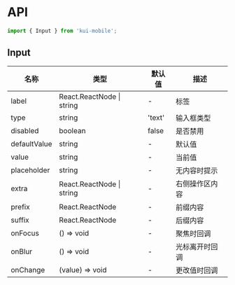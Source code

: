 # API

```jsx
import { Input } from 'kui-mobile';
```

## Input

| 名称         | 类型                      | 默认值 | 描述           |
| ------------ | ------------------------- | ------ | -------------- |
| label        | React.ReactNode \| string | -      | 标签           |
| type         | string                    | 'text' | 输入框类型     |
| disabled     | boolean                   | false  | 是否禁用       |
| defaultValue | string                    | -      | 默认值         |
| value        | string                    | -      | 当前值             |
| placeholder  | string                    | -      | 无内容时提示   |
| extra        | React.ReactNode \| string | -      | 右侧操作区内容 |
| prefix       | React.ReactNode           | -      | 前缀内容       |
| suffix       | React.ReactNode           | -      | 后缀内容       |
| onFocus      | () => void                | -      | 聚焦时回调     |
| onBlur       | () => void                | -      | 光标离开时回调 |
| onChange     | (value) => void           | -      | 更改值时回调   |
